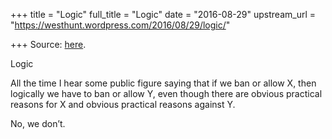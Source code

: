 +++
title = "Logic"
full_title = "Logic"
date = "2016-08-29"
upstream_url = "https://westhunt.wordpress.com/2016/08/29/logic/"

+++
Source: [here](https://westhunt.wordpress.com/2016/08/29/logic/).

Logic

All the time I hear some public figure saying that if we ban or allow X,
then logically we have to ban or allow Y, even though there are obvious
practical reasons for X and obvious practical reasons against Y.

No, we don’t.
